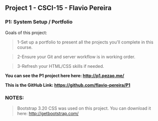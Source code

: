 ## Project 1 - CSCI-15 - Flavio Pereira

### P1: System Setup / Portfolio

Goals of this project:

> 1-Set up a portfolio to present all the projects you'll complete in this course.

> 2-Ensure your Git and server workflow is in working order.

> 3-Refresh your HTML/CSS skills if needed.

**You can see the P1 project here here:  http://p1.pezao.me/**

**This is the GitHub Link: https://github.com/flavio-pereira/P1**

### NOTES:

> Bootstrap 3.20 CSS was used on this project. You can download it here: http://getbootstrap.com/
